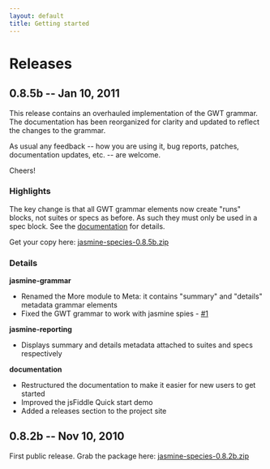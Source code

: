 ```yaml
---
layout: default
title: Getting started
---
```


# Releases

## 0.8.5b -- Jan 10, 2011

This release contains an overhauled implementation of the GWT grammar. 
The documentation has been reorganized for clarity and updated to reflect 
the changes to the grammar.

As usual any feedback -- how you are using it, bug reports, patches, 
documentation updates, etc. -- are welcome.

Cheers!

### Highlights

The key change is that all GWT grammar elements now create "runs" blocks, 
not suites or specs as before. As such they must only be used in a spec 
block. See the [documentation](docs.html#given_when_then_gwt_grammar) for details. 

Get your copy here: 
[jasmine-species-0.8.5b.zip](https://github.com/downloads/rudylattae/jasmine-species/jasmine-species-0.8.5b.zip)

### Details

**jasmine-grammar**

* Renamed the More module to Meta: it contains "summary" and "details" metadata grammar elements
* Fixed the GWT grammar to work with jasmine spies - [#1](https://github.com/rudylattae/jasmine-species/issues/issue/1)

**jasmine-reporting**

* Displays summary and details metadata attached to suites and specs respectively

**documentation**

* Restructured the documentation to make it easier for new users to get started
* Improved the jsFiddle Quick start demo
* Added a releases section to the project site


## 0.8.2b -- Nov 10, 2010

First public release. Grab the package here: 
[jasmine-species-0.8.2b.zip](https://github.com/downloads/rudylattae/jasmine-species/jasmine-species-0.8.2b.zip)